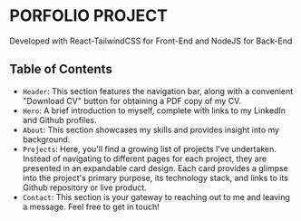 # PORFOLIO PROJECT

Developed with React-TailwindCSS for Front-End and NodeJS for Back-End

## Table of Contents

- `Header`: This section features the navigation bar, along with a convenient "Download CV" button for obtaining a PDF copy of my CV.
- `Hero`: A brief introduction to myself, complete with links to my LinkedIn and Github profiles.
- `About`: This section showcases my skills and provides insight into my background.
- `Projects`: Here, you'll find a growing list of projects I've undertaken. Instead of navigating to different pages for each project, they are presented in an expandable card design. Each card provides a glimpse into the project's primary purpose, its technology stack, and links to its Github repository or live product.
- `Contact`: This section is your gateway to reaching out to me and leaving a message. Feel free to get in touch!
